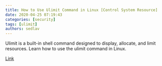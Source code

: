 ```yaml
---
title: How to Use Ulimit Command in Linux [Control System Resource]
date: 2020-04-25 07:19:43
categories: [security]
tags: [ulimit]
authors: sedlav
---
```


Ulimit is a built-in shell command designed to display, allocate, and limit resources. Learn how to use the ulimit command in Linux.

[Link](https://linuxhandbook.com/ulimit-command/)
